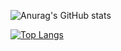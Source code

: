<!-- ### Hi there 👋 -->

![Anurag's GitHub stats](https://github-readme-stats.vercel.app/api?username=Rohith-Rajan&show_icons=true&theme=dracula)

[![Top Langs](https://github-readme-stats.vercel.app/api/top-langs/?username=Rohith-Rajan)](https://github.com/anuraghazra/github-readme-stats)




<!--
**Rohith-Rajan/Rohith-Rajan** is a ✨ _special_ ✨ repository because its `README.md` (this file) appears on your GitHub profile.

Here are some ideas to get you started:

- 🔭 I’m currently working on ...
- 🌱 I’m currently learning ...
- 👯 I’m looking to collaborate on ...
- 🤔 I’m looking for help with ...
- 💬 Ask me about ...
- 📫 How to reach me: ...
- 😄 Pronouns: ...
- ⚡ Fun fact: ...
-->
